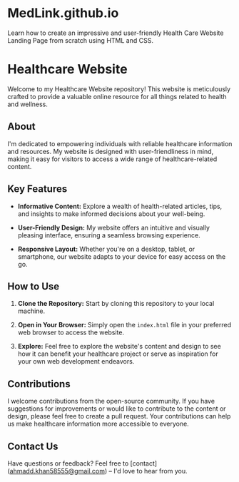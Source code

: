 # MedLink.github.io

Learn how to create an impressive and user-friendly Health Care Website Landing Page from scratch using HTML and CSS.
# Healthcare Website

Welcome to my Healthcare Website repository! This website is meticulously crafted to provide a valuable online resource for all things related to health and wellness.

## About 

I'm  dedicated to empowering individuals with reliable healthcare information and resources. My website is designed with user-friendliness in mind, making it easy for visitors to access a wide range of healthcare-related content.

## Key Features

- **Informative Content:** Explore a wealth of health-related articles, tips, and insights to make informed decisions about your well-being.

- **User-Friendly Design:** My website offers an intuitive and visually pleasing interface, ensuring a seamless browsing experience.

- **Responsive Layout:** Whether you're on a desktop, tablet, or smartphone, our website adapts to your device for easy access on the go.

## How to Use

1. **Clone the Repository:** Start by cloning this repository to your local machine.

2. **Open in Your Browser:** Simply open the `index.html` file in your preferred web browser to access the website.

3. **Explore:** Feel free to explore the website's content and design to see how it can benefit your healthcare project or serve as inspiration for your own web development endeavors.

## Contributions

I welcome contributions from the open-source community. If you have suggestions for improvements or would like to contribute to the content or design, please feel free to create a pull request. Your contributions can help us make healthcare information more accessible to everyone.

## Contact Us

Have questions or feedback? Feel free to [contact] (ahmadd.khan58555@gmail.com) – I'd love to hear from you.
